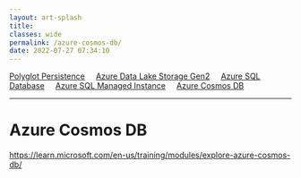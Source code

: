 ```yaml
---
layout: art-splash
title: 
classes: wide
permalink: /azure-cosmos-db/
date: 2022-07-27 07:34:10
---
```

<a href="../polyglot-persistence">Polyglot Persistence</a> &nbsp; &nbsp; <a href="../adlsg2">Azure Data Lake Storage Gen2</a> &nbsp; &nbsp; <a href="../azure-sql-database">Azure SQL Database</a> &nbsp; &nbsp; <a href="../azure-sql-managed-instance">Azure SQL Managed Instance</a> &nbsp; &nbsp; <a href="../azure-cosmos-db">Azure Cosmos DB</a>
<hr />

# Azure Cosmos DB

https://learn.microsoft.com/en-us/training/modules/explore-azure-cosmos-db/
